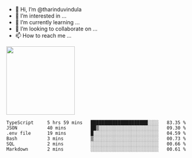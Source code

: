 - 👋 Hi, I’m @tharinduvindula
- 👀 I’m interested in ...
- 🌱 I’m currently learning ...
- 💞️ I’m looking to collaborate on ...
- 📫 How to reach me ...

<!---
tharinduvindula/tharinduvindula is a ✨ special ✨ repository because its `README.md` (this file) appears on your GitHub profile.
You can click the Preview link to take a look at your changes.
--->

<img height="180em" src="https://github-readme-stats.vercel.app/api?username=tharinduvindula&show_icons=true&hide_border=false&&count_private=true&include_all_commits=true" />


<!--START_SECTION:waka-->

```text
TypeScript     5 hrs 59 mins   █████████████████████░░░░   83.35 %
JSON           40 mins         ██▒░░░░░░░░░░░░░░░░░░░░░░   09.30 %
.env file      19 mins         █░░░░░░░░░░░░░░░░░░░░░░░░   04.59 %
Bash           3 mins          ▒░░░░░░░░░░░░░░░░░░░░░░░░   00.73 %
SQL            2 mins          ░░░░░░░░░░░░░░░░░░░░░░░░░   00.66 %
Markdown       2 mins          ░░░░░░░░░░░░░░░░░░░░░░░░░   00.61 %
```

<!--END_SECTION:waka-->
